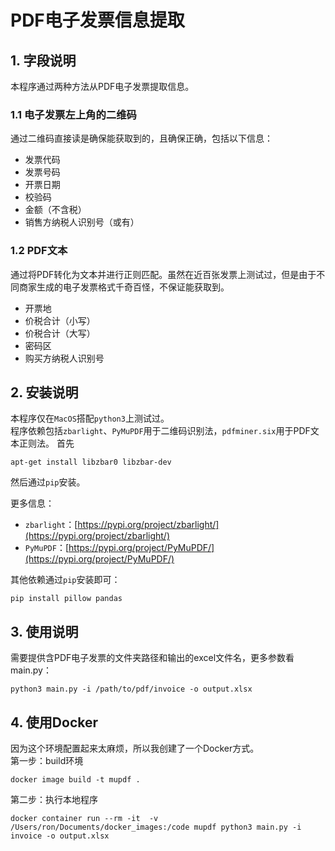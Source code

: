 # PDF电子发票信息提取
## 1. 字段说明
本程序通过两种方法从PDF电子发票提取信息。  
### 1.1 电子发票左上角的二维码
通过二维码直接读是确保能获取到的，且确保正确，包括以下信息：  
 - 发票代码  
 - 发票号码  
 - 开票日期  
 - 校验码  
 - 金额（不含税）  
 - 销售方纳税人识别号（或有）  

### 1.2 PDF文本
通过将PDF转化为文本并进行正则匹配。虽然在近百张发票上测试过，但是由于不同商家生成的电子发票格式千奇百怪，不保证能获取到。  
 - 开票地
 - 价税合计（小写）
 - 价税合计（大写）
 - 密码区
 - 购买方纳税人识别号

## 2. 安装说明
本程序仅在`MacOS`搭配`python3`上测试过。  
程序依赖包括`zbarlight`、`PyMuPDF`用于二维码识别法，`pdfminer.six`用于PDF文本正则法。
首先
```
apt-get install libzbar0 libzbar-dev
```
然后通过`pip`安装。

更多信息：

 - `zbarlight`：[https://pypi.org/project/zbarlight/](https://pypi.org/project/zbarlight/)  
 - `PyMuPDF`：[https://pypi.org/project/PyMuPDF/](https://pypi.org/project/PyMuPDF/)  
 
其他依赖通过`pip`安装即可： 

```
pip install pillow pandas
```

## 3. 使用说明
需要提供含PDF电子发票的文件夹路径和输出的excel文件名，更多参数看main.py：

```
python3 main.py -i /path/to/pdf/invoice -o output.xlsx
```

## 4. 使用Docker
因为这个环境配置起来太麻烦，所以我创建了一个Docker方式。   
第一步：build环境 
```
docker image build -t mupdf .
```
第二步：执行本地程序
```
docker container run --rm -it  -v /Users/ron/Documents/docker_images:/code mupdf python3 main.py -i invoice -o output.xlsx
```
